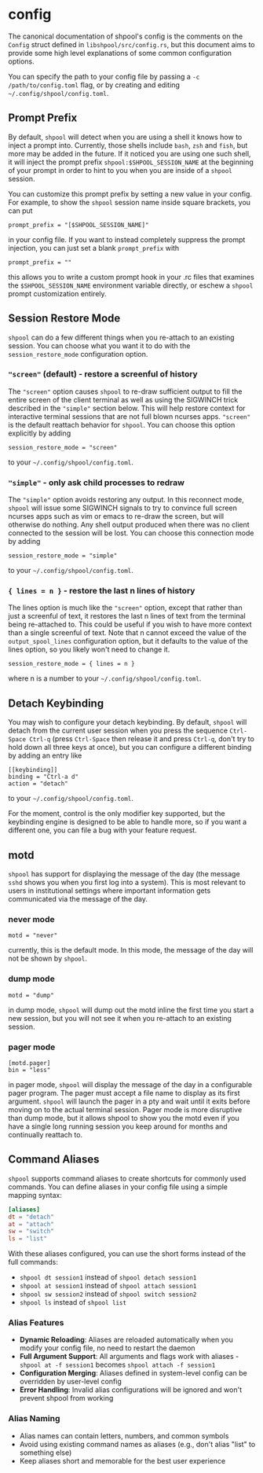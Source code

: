 # config

The canonical documentation of shpool's config is the comments
on the `Config` struct defined in `libshpool/src/config.rs`, but
this document aims to provide some high level explanations of
some common configuration options.

You can specify the path to your config file by passing a
`-c /path/to/config.toml` flag, or by creating and
editing `~/.config/shpool/config.toml`.

## Prompt Prefix

By default, `shpool` will detect when you are using a shell it knows
how to inject a prompt into. Currently, those shells include `bash`,
`zsh` and `fish`, but more may be added in the future. If it noticed
you are using one such shell, it will inject the prompt prefix
`shpool:$SHPOOL_SESSION_NAME` at the beginning of your prompt
in order to hint to you when you are inside of a `shpool` session.

You can customize this prompt prefix by setting a new value in
your config. For example, to show the `shpool` session name
inside square brackets, you can put

```
prompt_prefix = "[$SHPOOL_SESSION_NAME]"
```

in your config file. If you want to instead completely suppress
the prompt injection, you can just set a blank `prompt_prefix`
with

```
prompt_prefix = ""
```

this allows you to write a custom prompt hook in your .rc files
that examines the `$SHPOOL_SESSION_NAME` environment variable
directly, or eschew a `shpool` prompt customization entirely.

## Session Restore Mode

`shpool` can do a few different things when you re-attach to an existing
session. You can choose what you want it to do with the `session_restore_mode`
configuration option.

### `"screen"` (default) - restore a screenful of history

The `"screen"` option causes `shpool` to re-draw sufficient output to fill the
entire screen of the client terminal as well as using the SIGWINCH trick
described in the `"simple"` section below. This will help restore
context for interactive terminal sessions that are not full blown ncurses
apps. `"screen"` is the default reattach behavior for `shpool`.
You can choose this option explicitly by adding

```
session_restore_mode = "screen"
```

to your `~/.config/shpool/config.toml`.

### `"simple"` - only ask child processes to redraw

The `"simple"` option avoids restoring any output. In this reconnect mode, `shpool` will
issue some SIGWINCH signals to try to convince full screen ncurses apps
such as vim or emacs to re-draw the screen, but will otherwise do nothing.
Any shell output produced when there was no client connected to the session
will be lost. You can choose this connection mode by adding

```
session_restore_mode = "simple"
```

to your `~/.config/shpool/config.toml`.

### `{ lines = n }` - restore the last n lines of history

The lines option is much like the `"screen"` option, except that rather
than just a screenful of text, it restores the last n lines of text
from the terminal being re-attached to. This could be useful if you
wish to have more context than a single screenful of text. Note that
n cannot exceed the value of the `output_spool_lines` configuration
option, but it defaults to the value of the lines option, so you likely
won't need to change it.

```
session_restore_mode = { lines = n }
```

where n is a number to your `~/.config/shpool/config.toml`.

## Detach Keybinding

You may wish to configure your detach keybinding.
By default, `shpool` will detach from the current user session when you
press the sequence `Ctrl-Space Ctrl-q` (press `Ctrl-Space` then release
it and press `Ctrl-q`, don't try to hold down all three keys at once),
but you can configure a different binding by adding an entry
like

```
[[keybinding]]
binding = "Ctrl-a d"
action = "detach"
```

to your `~/.config/shpool/config.toml`.

For the moment, control is the only modifier key supported, but the keybinding
engine is designed to be able to handle more, so if you want a different one,
you can file a bug with your feature request.

## motd

`shpool` has support for displaying the message of the day (the message `sshd`
shows you when you first log into a system). This is most relevant to users
in institutional settings where important information gets communicated
via the message of the day.

### never mode

```
motd = "never"
```

currently, this is the default mode. In this mode, the message of the day will
not be shown by `shpool`.

### dump mode

```
motd = "dump"
```

in dump mode, `shpool` will dump out the motd inline the first time you
start a new session, but you will not see it when you re-attach to an
existing session.

### pager mode

```
[motd.pager]
bin = "less"
```

in pager mode, `shpool` will display the message of the day in a configurable
pager program. The pager must accept a file name to display as its first argument.
`shpool` will launch the pager in a pty and wait until it exits before moving
on to the actual terminal session. Pager mode is more disruptive than
dump mode, but it allows shpool to show you the motd even if you have a single
long running session you keep around for months and continually reattach to.

## Command Aliases

`shpool` supports command aliases to create shortcuts for commonly used commands.
You can define aliases in your config file using a simple mapping syntax:

```toml
[aliases]
dt = "detach"
at = "attach" 
sw = "switch"
ls = "list"
```

With these aliases configured, you can use the short forms instead of the full commands:

- `shpool dt session1` instead of `shpool detach session1`
- `shpool at session1` instead of `shpool attach session1`
- `shpool sw session2` instead of `shpool switch session2`
- `shpool ls` instead of `shpool list`

### Alias Features

- **Dynamic Reloading**: Aliases are reloaded automatically when you modify your config file, no need to restart the daemon
- **Full Argument Support**: All arguments and flags work with aliases - `shpool at -f session1` becomes `shpool attach -f session1`
- **Configuration Merging**: Aliases defined in system-level config can be overridden by user-level config
- **Error Handling**: Invalid alias configurations will be ignored and won't prevent shpool from working

### Alias Naming

- Alias names can contain letters, numbers, and common symbols
- Avoid using existing command names as aliases (e.g., don't alias "list" to something else)
- Keep aliases short and memorable for the best user experience

